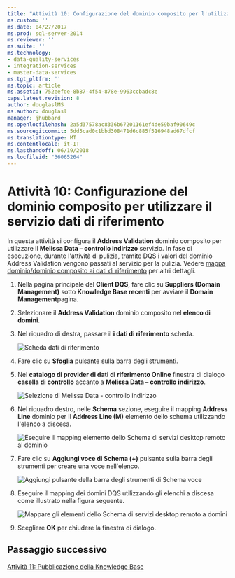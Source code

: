 ```yaml
---
title: "Attività 10: Configurazione del dominio composito per l'utilizzo di servizio dati di riferimento | Documenti Microsoft"
ms.custom: ''
ms.date: 04/27/2017
ms.prod: sql-server-2014
ms.reviewer: ''
ms.suite: ''
ms.technology:
- data-quality-services
- integration-services
- master-data-services
ms.tgt_pltfrm: ''
ms.topic: article
ms.assetid: 752eefde-8b87-4f54-878e-9963ccbadc8e
caps.latest.revision: 8
author: douglaslMS
ms.author: douglasl
manager: jhubbard
ms.openlocfilehash: 2a5d37578ac8336b67201161ef4de59baf90649c
ms.sourcegitcommit: 5dd5cad0c1bbd308471d6c885f516948ad67dfcf
ms.translationtype: MT
ms.contentlocale: it-IT
ms.lasthandoff: 06/19/2018
ms.locfileid: "36065264"
---
```

# <a name="task-10-configuring-composite-domain-to-use-reference-data-service"></a>Attività 10: Configurazione del dominio composito per utilizzare il servizio dati di riferimento
  In questa attività si configura il **Address Validation** dominio composito per utilizzare il **Melissa Data – controllo indirizzo** servizio. In fase di esecuzione, durante l'attività di pulizia, tramite DQS i valori del dominio Address Validation vengono passati al servizio per la pulizia. Vedere [mappa dominio/dominio composito ai dati di riferimento](http://msdn.microsoft.com/library/hh213030.aspx) per altri dettagli.  
  
1.  Nella pagina principale del **Client DQS**, fare clic su **Suppliers (Domain Management)** sotto **Knowledge Base recenti** per avviare il **Domain Management**pagina.  
  
2.  Selezionare il **Address Validation** dominio composito nel **elenco di domini**.  
  
3.  Nel riquadro di destra, passare il **i dati di riferimento** scheda.  
  
     ![Scheda dati di riferimento](../../2014/tutorials/media/et-configuringcdtouserds-01.jpg "scheda dati di riferimento")  
  
4.  Fare clic su **Sfoglia** pulsante sulla barra degli strumenti.  
  
5.  Nel **catalogo di provider di dati di riferimento Online** finestra di dialogo **casella di controllo** accanto a **Melissa Data – controllo indirizzo**.  
  
     ![Selezione di Melissa Data - controllo indirizzo](../../2014/tutorials/media/et-configuringcdtouserds-02.jpg "selezionare Melissa Data - controllo indirizzo")  
  
6.  Nel riquadro destro, nelle **Schema** sezione, eseguire il mapping **Address Line** dominio per il **Address Line (M)** elemento dello schema utilizzando l'elenco a discesa.  
  
     ![Eseguire il mapping elemento dello Schema di servizi desktop remoto al dominio](../../2014/tutorials/media/et-configuringcdtouserds-03.jpg "mappare l'elemento dello Schema di servizi desktop remoto al dominio")  
  
7.  Fare clic su **Aggiungi voce di Schema (+)** pulsante sulla barra degli strumenti per creare una voce nell'elenco.  
  
     ![Aggiungi pulsante della barra degli strumenti di Schema voce](../../2014/tutorials/media/et-configuringcdtouserds-04.jpg "Aggiungi pulsante della barra degli strumenti voce di Schema")  
  
8.  Eseguire il mapping dei domini DQS utilizzando gli elenchi a discesa come illustrato nella figura seguente.  
  
     ![Mappare gli elementi dello Schema di servizi desktop remoto a domini](../../2014/tutorials/media/et-configuringcdtouserds-05.jpg "mappare gli elementi dello Schema di servizi desktop remoto a domini")  
  
9. Scegliere **OK** per chiudere la finestra di dialogo.  
  
## <a name="next-step"></a>Passaggio successivo  
 [Attività 11: Pubblicazione della Knowledge Base](../../2014/tutorials/task-11-publishing-the-knowledge-base.md)  
  
  